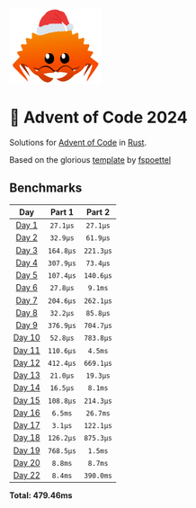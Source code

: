 <img src="./.assets/christmas_ferris.png" width="164">

# 🎄 Advent of Code 2024

Solutions for [Advent of Code](https://adventofcode.com/) in [Rust](https://www.rust-lang.org/).

Based on the glorious [template](https://github.com/fspoettel/advent-of-code-rust) by [fspoettel](https://github.com/fspoettel)

<!--- advent_readme_stars table --->

<!--- benchmarking table --->
## Benchmarks

| Day | Part 1 | Part 2 |
| :---: | :---: | :---:  |
| [Day 1](./src/bin/01.rs) | `27.1µs` | `27.1µs` |
| [Day 2](./src/bin/02.rs) | `32.9µs` | `61.9µs` |
| [Day 3](./src/bin/03.rs) | `164.8µs` | `221.3µs` |
| [Day 4](./src/bin/04.rs) | `307.9µs` | `73.4µs` |
| [Day 5](./src/bin/05.rs) | `107.4µs` | `140.6µs` |
| [Day 6](./src/bin/06.rs) | `27.8µs` | `9.1ms` |
| [Day 7](./src/bin/07.rs) | `204.6µs` | `262.1µs` |
| [Day 8](./src/bin/08.rs) | `32.2µs` | `85.8µs` |
| [Day 9](./src/bin/09.rs) | `376.9µs` | `704.7µs` |
| [Day 10](./src/bin/10.rs) | `52.8µs` | `783.8µs` |
| [Day 11](./src/bin/11.rs) | `110.6µs` | `4.5ms` |
| [Day 12](./src/bin/12.rs) | `412.4µs` | `669.1µs` |
| [Day 13](./src/bin/13.rs) | `21.0µs` | `19.3µs` |
| [Day 14](./src/bin/14.rs) | `16.5µs` | `8.1ms` |
| [Day 15](./src/bin/15.rs) | `108.8µs` | `214.3µs` |
| [Day 16](./src/bin/16.rs) | `6.5ms` | `26.7ms` |
| [Day 17](./src/bin/17.rs) | `3.1µs` | `122.1µs` |
| [Day 18](./src/bin/18.rs) | `126.2µs` | `875.3µs` |
| [Day 19](./src/bin/19.rs) | `768.5µs` | `1.5ms` |
| [Day 20](./src/bin/20.rs) | `8.8ms` | `8.7ms` |
| [Day 22](./src/bin/22.rs) | `8.4ms` | `390.0ms` |

**Total: 479.46ms**
<!--- benchmarking table --->
